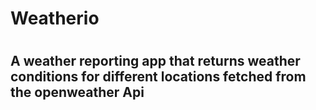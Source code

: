 <h1>Weatherio<h1>
<h2>A weather reporting app that returns weather conditions for different locations fetched from the openweather Api</h2>